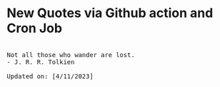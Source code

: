 # New Quotes via Github action and Cron Job

<pre>
<!-- #quote -->
Not all those who wander are lost.
- J. R. R. Tolkien

Updated on: [4/11/2023]
<!-- #quoteEnd -->
</pre>
